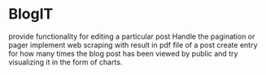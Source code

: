 # BlogIT
provide functionality for editing a particular post
Handle the pagination or pager
implement web scraping with result in pdf file of a post
create entry for how many times the blog post has been viewed by public and try visualizing it in the form of charts.
